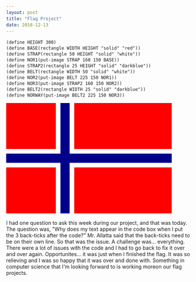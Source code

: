 ```yaml
---
layout: post
title: "Flag Project"
date: 2018-12-13
---
```


```(define WIDTH 450)
(define HEIGHT 300)
(define BASE(rectangle WIDTH HEIGHT "solid" "red"))
(define STRAP(rectangle 50 HEIGHT "solid" "white"))
(define NOR1(put-image STRAP 160 150 BASE))
(define STRAP2(rectangle 25 HEIGHT "solid" "darkblue"))
(define BELT(rectangle WIDTH 50 "solid" "white"))
(define NOR2(put-image BELT 225 150 NOR1))
(define NOR3(put-image STRAP2 160 150 NOR2))
(define BELT2(rectangle WIDTH 25 "solid" "darkblue"))
(define NORWAY(put-image BELT2 225 150 NOR3))
```
![FlagImage](/Images/flagV2.png)

I had one question to ask this week during our project, and that was today. The question was, "Why does my text appear in the code box when I put the 3 back-ticks after the code?" Mr. Allatta said that the back-ticks need to be on their own line. So that was the issue. A challenge was... everything. There were a lot of issues with the code and I had to go back to fix it over and over again. Opportunites... it was just when I finished the flag. It was so relieving and I was so happy that it was over and done with. Something in computer science that I'm looking forward to is working moreon our flag projects.
